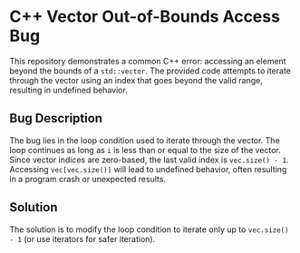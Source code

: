 # C++ Vector Out-of-Bounds Access Bug

This repository demonstrates a common C++ error: accessing an element beyond the bounds of a `std::vector`.  The provided code attempts to iterate through the vector using an index that goes beyond the valid range, resulting in undefined behavior.

## Bug Description
The bug lies in the loop condition used to iterate through the vector.  The loop continues as long as `i` is less than or equal to the size of the vector. Since vector indices are zero-based, the last valid index is `vec.size() - 1`. Accessing `vec[vec.size()]` will lead to undefined behavior, often resulting in a program crash or unexpected results.

## Solution
The solution is to modify the loop condition to iterate only up to `vec.size() - 1` (or use iterators for safer iteration).